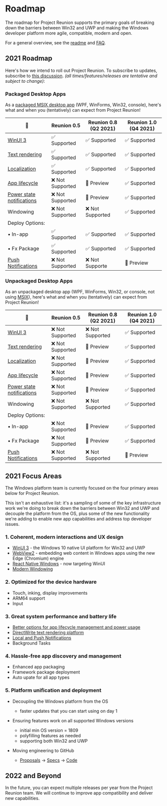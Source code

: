 # Roadmap

The roadmap for Project Reunion supports the primary goals of breaking down the barriers between Win32 and UWP and making the Windows developer platform more agile, compatible, modern and open.

For a general overview, see the [readme](https://github.com/microsoft/ProjectReunion/tree/master/docs) and [FAQ](https://github.com/microsoft/ProjectReunion/blob/master/docs/faq.md).

## 2021 Roadmap

Here's how we intend to roll out Project Reunion. To subscribe to updates, subscribe to [this discussion](https://github.com/microsoft/ProjectReunion/discussions/507). *(all times/features/releases are tentative and subject to change)*: 

### Packaged Desktop Apps
As a [packaged MSIX desktop app](https://docs.microsoft.com/windows/msix/overview) (WPF, WinForms, Win32, console), here's what and when you (tentatively) can expect from Project Reunion!

🌟 |      Reunion 0.5      |         Reunion 0.8 (Q2 2021)    |       Reunion 1.0 (Q4 2021)     | 
-- | ------------------------------- | --------------------------------- | ------------------------------- |
[WinUI 3](https://github.com/microsoft/microsoft-ui-xaml/blob/master/docs/roadmap.md#winui-3) | ✅ Supported  | ✅ Supported | ✅ Supported | 
[Text rendering](https://docs.microsoft.com/en-us/windows/apps/project-reunion/dwritecore) | ✅ Supported | ✅ Supported | ✅ Supported | 
[Localization](https://docs.microsoft.com/windows/apps/project-reunion/mrtcore/mrtcore-overview) | ✅ Supported | ✅ Supported | ✅ Supported | 
[App lifecycle](https://github.com/microsoft/ProjectReunion/issues/111) | ❌ Not Supported | 🔄 Preview | ✅ Supported | 
[Power state notifications](https://github.com/microsoft/ProjectReunion/issues/111) | ❌ Not Supported | 🔄 Preview | ✅ Supported | 
Windowing | ❌ Not Supported | ❌ Not Supported | ✅ Supported |
Deploy Options: |  
• In-app | ✅ Supported | ✅ Supported | ✅ Supported | 
• Fx Package | ✅ Supported | ✅ Supported | ✅ Supported | 
[Push Notifications](https://github.com/microsoft/ProjectReunion/blob/main/specs/PushNotifications/PushNotifications-spec.md) | ❌ Not Supported | ❌ Not Supporte | 🔄 Preview |

### Unpackaged Desktop Apps

As an unpackaged desktop app (WPF, WinForms, Win32, or console, not using [MSIX](https://docs.microsoft.com/windows/msix/overview)), here's what and when you (tentatively) can expect from Project Reunion!

 🌟 |       Reunion 0.5      |         Reunion 0.8 (Q2 2021)   |       Reunion 1.0 (Q4 2021)    | 
-- | ---------------------------------- | ------------------------------ | ------------------------------- |
[WinUI 3](https://github.com/microsoft/microsoft-ui-xaml/blob/master/docs/roadmap.md#winui-3) | ❌ Not Supported | ❌ Not Supported | ✅ Supported | 
[Text rendering](https://docs.microsoft.com/en-us/windows/apps/project-reunion/dwritecore) | ❌ Not Supported | 🔄 Preview | ✅ Supported | 
[Localization](https://docs.microsoft.com/windows/apps/project-reunion/mrtcore/mrtcore-overview) | ❌ Not Supported| 🔄 Preview | ✅ Supported | 
[App lifecycle](https://github.com/microsoft/ProjectReunion/issues/111) | ❌ Not Supported | 🔄 Preview | ✅ Supported | 
[Power state notifications](https://github.com/microsoft/ProjectReunion/issues/111) | ❌ Not Supported | 🔄 Preview | ✅ Supported | 
Windowing | ❌ Not Supported | ❌ Not Supported | ✅ Supported | 
Deploy Options:  |  
• In-app | ❌ Not Supported | 🔄 Preview | ✅ Supported | 
• Fx Package | ❌ Not Supported | 🔄 Preview | ✅ Supported |
[Push Notifications](https://github.com/microsoft/ProjectReunion/blob/main/specs/PushNotifications/PushNotifications-spec.md) | ❌ Not Supported | ❌ Not Supported | 🔄 Preview |

## 2021 Focus Areas

The Windows platform team is currently focused on the four primary areas below for Project Reunion.

This isn't an exhaustive list: it's a sampling of some of the key infrastructure work we're doing to break down the barriers between Win32 and UWP and decouple the platform from the OS, plus some of the new functionality we're adding to enable new app capabilities and address top developer issues.

### 1. Coherent, modern interactions and UX design

* [WinUI 3](https://github.com/microsoft/microsoft-ui-xaml/blob/master/docs/roadmap.md) - the Windows 10 native UI platform for Win32 and UWP
* [WebView2](https://docs.microsoft.com/microsoft-edge/webview2/) - embedding web content in Windows apps using the new Edge (Chromium) engine
* [React Native Windows](https://github.com/microsoft/react-native-windows/projects/30) - now targeting WinUI
* [Modern Windowing](https://github.com/microsoft/ProjectReunion/discussions/370)

### 2. Optimized for the device hardware

* Touch, inking, display improvements
* ARM64 support
* Input 

### 3. Great system performance and battery life

* [Better options for app lifecycle management and power usage](https://github.com/microsoft/ProjectReunion/issues/111)
* [DirectWrite text rendering platform](https://github.com/microsoft/ProjectReunion/issues/112)
* [Local and Push Notifications](https://github.com/microsoft/ProjectReunion/discussions/371)
* Background Tasks

### 4. Hassle-free app discovery and management

* Enhanced app packaging
* Framework package deployment
* Auto upate for all app types

### 5. Platform unification and deployment

* Decoupling the Windows platform from the OS
  * faster updates that you can start using on day 1
* Ensuring features work on all supported Windows versions
  * initial min OS version = 1809
  * polyfilling features as needed
  * supporting both Win32 and UWP
  
* Moving engineering to GitHub
  * [Proposals](https://github.com/microsoft/ProjectReunion/issues?q=is%3Aissue+is%3Aopen+label%3A%22feature+proposal%22) -> [Specs](https://github.com/microsoft/ProjectReunion/tree/master/specs) -> [Code](https://github.com/microsoft/ProjectReunion/tree/master/dev)
  
## 2022 and Beyond
  
In the future, you can expect multiple releases per year from the Project Reunion team. We will continue to improve app compatibility and deliver new capabilities.
